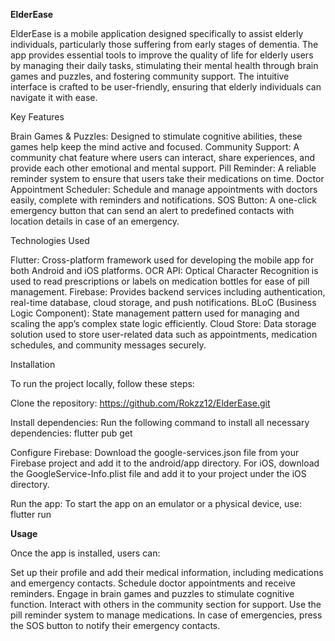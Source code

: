 **ElderEase**

ElderEase is a mobile application designed specifically to assist elderly individuals, particularly those suffering from early stages of dementia. The app provides essential tools to improve the quality of life for elderly users by managing their daily tasks, stimulating their mental health through brain games and puzzles, and fostering community support. The intuitive interface is crafted to be user-friendly, ensuring that elderly individuals can navigate it with ease.

Key Features

Brain Games & Puzzles: Designed to stimulate cognitive abilities, these games help keep the mind active and focused.
Community Support: A community chat feature where users can interact, share experiences, and provide each other emotional and mental support.
Pill Reminder: A reliable reminder system to ensure that users take their medications on time.
Doctor Appointment Scheduler: Schedule and manage appointments with doctors easily, complete with reminders and notifications.
SOS Button: A one-click emergency button that can send an alert to predefined contacts with location details in case of an emergency.

Technologies Used

Flutter: Cross-platform framework used for developing the mobile app for both Android and iOS platforms.
OCR API: Optical Character Recognition is used to read prescriptions or labels on medication bottles for ease of pill management.
Firebase: Provides backend services including authentication, real-time database, cloud storage, and push notifications.
BLoC (Business Logic Component): State management pattern used for managing and scaling the app’s complex state logic efficiently.
Cloud Store: Data storage solution used to store user-related data such as appointments, medication schedules, and community messages securely.



Installation

To run the project locally, follow these steps:

Clone the repository:
https://github.com/Rokzz12/ElderEase.git

Install dependencies: Run the following command to install all necessary dependencies:
flutter pub get

Configure Firebase:
Download the google-services.json file from your Firebase project and add it to the android/app directory.
For iOS, download the GoogleService-Info.plist file and add it to your project under the iOS directory.

Run the app: To start the app on an emulator or a physical device, use:
flutter run

**Usage**

Once the app is installed, users can:

Set up their profile and add their medical information, including medications and emergency contacts.
Schedule doctor appointments and receive reminders.
Engage in brain games and puzzles to stimulate cognitive function.
Interact with others in the community section for support.
Use the pill reminder system to manage medications.
In case of emergencies, press the SOS button to notify their emergency contacts.
